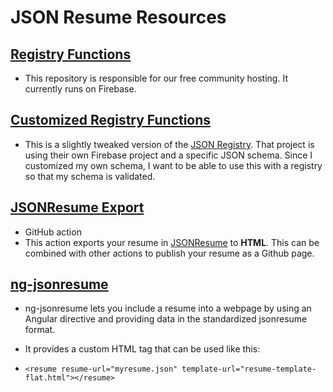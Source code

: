 # JSON Resume Resources

## [Registry Functions](https://github.com/jsonresume/registry-functions)
 - This repository is responsible for our free community hosting. It currently runs on Firebase.

## [Customized Registry Functions](https://github.com/anthonyjdella/customized-registry-functions/blob/master/README.md)
- This is a slightly tweaked version of the [JSON Registry](https://github.com/jsonresume/registry-functions). That project is using their own Firebase project and a specific JSON schema. Since I customized my own schema, I want to be able to use this with a registry so that my schema is validated.

## [JSONResume Export](https://github.com/marketplace/actions/jsonresume-export)
- GitHub action
- This action exports your resume in [JSONResume](https://jsonresume.org/) to **HTML**. This can be combined with other actions to publish your resume as a Github page.

## [ng-jsonresume](https://github.com/marko-knoebl/ng-jsonresume)
- ng-jsonresume lets you include a resume into a webpage by using an Angular directive and providing data in the standardized jsonresume format.

- It provides a custom HTML tag that can be used like this:

- `<resume resume-url="myresume.json" template-url="resume-template-flat.html"></resume>`
